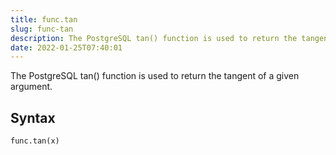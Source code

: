 ```yaml
---
title: func.tan
slug: func-tan
description: The PostgreSQL tan() function is used to return the tangent of a given argument.
date: 2022-01-25T07:40:01
---
```


The PostgreSQL tan() function is used to return the tangent of a given argument.

## Syntax
```python
func.tan(x)
```
